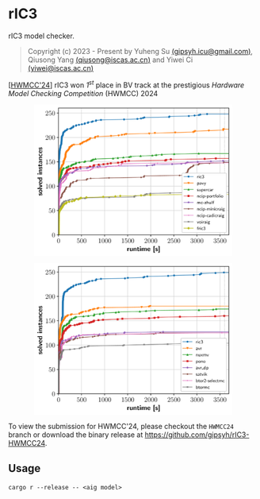 # rIC3

rIC3 model checker.

> Copyright (c) 2023 - Present by Yuheng Su [(gipsyh.icu@gmail.com)](gipsyh.icu@gmail.com), Qiusong Yang [(qiusong@iscas.ac.cn)](qiusong@iscas.ac.cn) and  Yiwei Ci [(yiwei@iscas.ac.cn)](yiwei@iscas.ac.cn)

[[HWMCC'24](https://hwmcc.github.io/2024/)] rIC3 won *1<sup>st</sup>* place in BV track at the prestigious *Hardware Model Checking Competition* (HWMCC) 2024
<p align="center">
	<img align="center" width="400" height="auto" src="./images/hwmcc24_aiger.png"></img>
</p>

<p align="center">
	<img align="center" width="400" height="auto" src="./images/hwmcc24_btor2_bv.png"></img>
</p>

To view the submission for HWMCC'24, please checkout the `HWMCC24` branch or download the binary release at https://github.com/gipsyh/rIC3-HWMCC24.

## Usage
```
cargo r --release -- <aig model>
```
